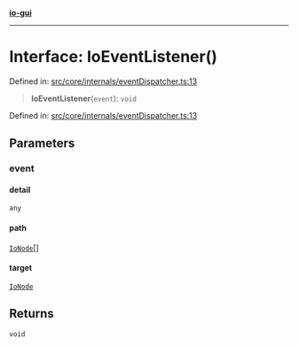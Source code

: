 [**io-gui**](../README.md)

***

# Interface: IoEventListener()

Defined in: [src/core/internals/eventDispatcher.ts:13](https://github.com/io-gui/io/blob/main/src/core/internals/eventDispatcher.ts#L13)

> **IoEventListener**(`event`): `void`

Defined in: [src/core/internals/eventDispatcher.ts:13](https://github.com/io-gui/io/blob/main/src/core/internals/eventDispatcher.ts#L13)

## Parameters

### event

#### detail

`any`

#### path

[`IoNode`](../classes/IoNode.md)[]

#### target

[`IoNode`](../classes/IoNode.md)

## Returns

`void`
